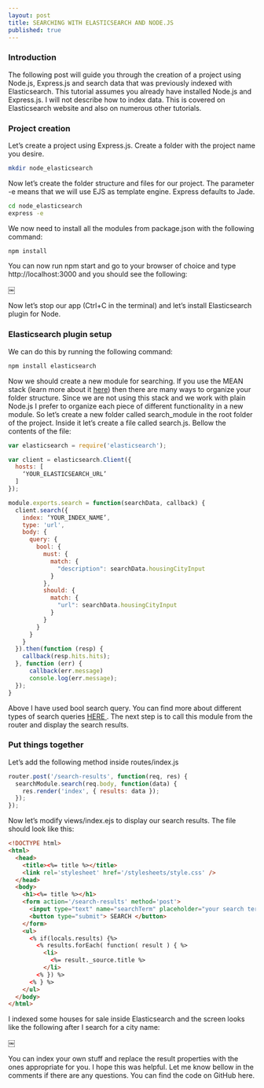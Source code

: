 ```yaml
---
layout: post
title: SEARCHING WITH ELASTICSEARCH AND NODE.JS
published: true
---
```


### Introduction
The following post will guide you through the creation of a project using Node.js, Express.js and search data that was previously indexed with Elasticsearch.
This tutorial assumes you already have installed Node.js and Express.js.
I will not describe how to index data. This is covered on Elasticsearch website and also on numerous other tutorials.

### Project creation
Let’s create a project using Express.js. Create a folder with the project name you desire.
``` bash
mkdir node_elasticsearch
```
Now let’s create the folder structure and files for our project. The parameter -e means that we will use EJS as template engine. Express defaults to Jade.
``` bash
cd node_elasticsearch
express -e
```
We now need to install all the modules from package.json with the following command:
``` bash
npm install
```
You can now run npm start and go to your browser of choice and type http://localhost:3000 and you should see the following:


￼

Now let’s stop our app (Ctrl+C in the terminal) and let’s install Elasticsearch plugin for Node. 

### Elasticsearch plugin setup
We can do this by running the following command:
``` bash
npm install elasticsearch
```
Now we should create a new module for searching. If you use the MEAN stack (learn more about it <a href>here<a>) then there are many ways to organize your folder structure. Since we are not using this stack and we work with plain Node.js I prefer to organize each piece of different functionality in a new module. So let’s create a new folder called search_module in the root folder of the project. Inside it let’s create a file called search.js. Bellow the contents of the file:
``` javascript
var elasticsearch = require('elasticsearch');

var client = elasticsearch.Client({
  hosts: [
    ‘YOUR_ELASTICSEARCH_URL’
  ]
});

module.exports.search = function(searchData, callback) {
  client.search({
    index: ‘YOUR_INDEX_NAME’,
    type: 'url',
    body: {
      query: {
        bool: {
          must: {
            match: {
              "description": searchData.housingCityInput
            }
          },
          should: {
            match: {
              "url": searchData.housingCityInput
            }
          }
        }
      }
    }
  }).then(function (resp) {
    callback(resp.hits.hits);
  }, function (err) {
      callback(err.message)
      console.log(err.message);
  });
}
```
Above I have used bool search query. You can find more about different types of search queries <a href> HERE </a>.
The next step is to call this module from the router and display the search results.

### Put things together
Let’s add the following method inside routes/index.js
``` javascript
router.post('/search-results', function(req, res) {
  searchModule.search(req.body, function(data) {
    res.render('index', { results: data });
  });
});
```
Now let’s modify views/index.ejs to display our search results. The file should look like this:
``` html
<!DOCTYPE html>
<html>
  <head>
    <title><%= title %></title>
    <link rel='stylesheet' href='/stylesheets/style.css' />
  </head>
  <body>
    <h1><%= title %></h1>
    <form action='/search-results' method='post'>
      <input type="text" name="searchTerm" placeholder="your search term here">
      <button type="submit"> SEARCH </button>
    </form>
    <ul>
      <% if(locals.results) {%>
        <% results.forEach( function( result ) { %>
          <li>
            <%= result._source.title %>
          </li>
        <% }) %>
      <% } %>
    </ul>
  </body>
</html>
```
I indexed some houses for sale inside Elasticsearch and the screen looks like the following after I search for a city name:

￼ 

You can index your own stuff and replace the result properties with the ones appropriate for you.
I hope this was helpful. Let me know bellow in the comments if there are any questions. 
You can find the code on GitHub here.
